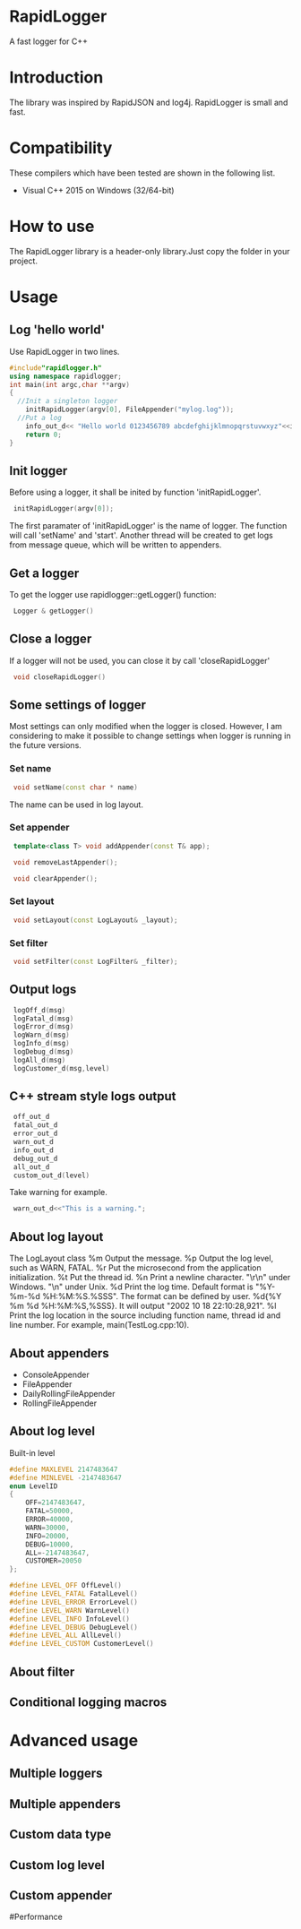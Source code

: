 # RapidLogger
A fast logger for C++ 

# Introduction
The library was inspired by RapidJSON and log4j.
RapidLogger is small and fast.

# Compatibility
These compilers which have been tested are shown in the following list.

* Visual C++ 2015 on Windows (32/64-bit)

# How to use
The RapidLogger library is a header-only library.Just copy the folder in your project.

# Usage

## Log 'hello world'
Use RapidLogger in two lines.

~~~cpp
#include"rapidlogger.h"
using namespace rapidlogger;
int main(int argc,char **argv)
{
  //Init a singleton logger
  	initRapidLogger(argv[0], FileAppender("mylog.log"));
  //Put a log
	info_out_d<< "Hello world 0123456789 abcdefghijklmnopqrstuvwxyz"<<i;
	return 0;
}
~~~

## Init logger
Before using a logger, it shall be inited by function 'initRapidLogger'.
~~~cpp
 initRapidLogger(argv[0]);
~~~
The first paramater of 'initRapidLogger' is the name of logger. The function will call 'setName' and 'start'.
Another thread will be created to get logs from message queue, which will be written to appenders.


## Get a logger 

To get the logger use rapidlogger::getLogger() function:
~~~cpp
 Logger & getLogger()
~~~


## Close a logger
If a logger will not be used, you can close it by call 'closeRapidLogger'
~~~cpp
 void closeRapidLogger()
~~~

## Some settings of logger

Most settings can only modified when the logger is closed. However, I am considering to make it possible to change settings when logger is running in the future versions.

### Set name

~~~cpp
 void setName(const char * name)
~~~
The name can be used in log layout.

### Set appender

~~~cpp
 template<class T> void addAppender(const T& app);

 void removeLastAppender();

 void clearAppender();
~~~
### Set layout
~~~cpp
 void setLayout(const LogLayout& _layout);
~~~

### Set filter
~~~cpp
 void setFilter(const LogFilter& _filter);
~~~

## Output logs

~~~cpp
 logOff_d(msg)
 logFatal_d(msg)
 logError_d(msg)
 logWarn_d(msg)
 logInfo_d(msg)
 logDebug_d(msg)
 logAll_d(msg)
 logCustomer_d(msg,level)
~~~


## C++ stream style logs output

~~~cpp
 off_out_d
 fatal_out_d
 error_out_d
 warn_out_d
 info_out_d
 debug_out_d
 all_out_d
 custom_out_d(level)
~~~

Take warning for example.
~~~cpp
 warn_out_d<<"This is a warning.";
~~~

## About log layout

The LogLayout class
%m Output the message.
%p Output the log level, such as WARN, FATAL.
%r Put the microsecond from the application initialization.
%t Put the thread id.
%n Print a newline character. "\r\n" under Windows. "\n" under Unix.
%d Print the log time. Default format is "%Y-%m-%d %H:%M:%S.%SSS". The format can be defined by user. %d{%Y %m %d %H:%M:%S,%SSS}. It will output "2002 10 18 22:10:28,921".
%l Print the log location in the source including function name, thread id and line number. For example, main(TestLog.cpp:10).

## About appenders
* ConsoleAppender
* FileAppender
* DailyRollingFileAppender
* RollingFileAppender



## About log level
Built-in level
~~~cpp
#define MAXLEVEL 2147483647
#define MINLEVEL -2147483647
enum LevelID
{
	OFF=2147483647,
	FATAL=50000,
	ERROR=40000,
	WARN=30000,
	INFO=20000,
	DEBUG=10000,
	ALL=-2147483647,
	CUSTOMER=20050
};

#define LEVEL_OFF OffLevel()
#define LEVEL_FATAL FatalLevel()
#define LEVEL_ERROR ErrorLevel()
#define LEVEL_WARN WarnLevel()
#define LEVEL_INFO InfoLevel()
#define LEVEL_DEBUG DebugLevel()
#define LEVEL_ALL AllLevel()
#define LEVEL_CUSTOM CustomerLevel()

~~~



## About filter

## Conditional logging macros



# Advanced usage

## Multiple loggers

## Multiple appenders

## Custom data type


## Custom log level

## Custom appender



#Performance

